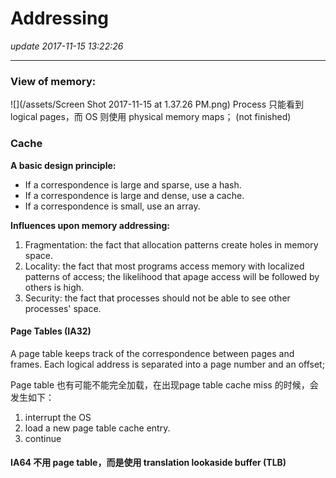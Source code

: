 # Addressing
_update 2017-11-15 13:22:26_

---
### View of memory:
![](/assets/Screen Shot 2017-11-15 at 1.37.26 PM.png)
Process 只能看到 logical pages，而 OS 则使用 physical memory maps；
(not finished)

### Cache
**A basic design principle:**  

* If a correspondence is large and sparse, use a hash.
* If a correspondence is large and dense, use a cache.
* If a correspondence is small, use an array.

**Influences upon memory addressing:**

1. Fragmentation: the fact that allocation patterns create holes in memory space.
2. Locality: the fact that most programs access memory with localized patterns of access; the likelihood that apage access will be followed by others is high.
3. Security: the fact that processes should not be able to
see other processes' space. 

#### Page Tables (IA32)
A page table keeps track of the correspondence between pages and frames. Each logical address is separated into a page number and an offset;

Page table 也有可能不能完全加载，在出现page table cache miss 的时候，会发生如下：

1. interrupt the OS
2. load a new page table cache entry.
3. continue

#### IA64 不用 page table，而是使用 translation lookaside buffer (TLB)
